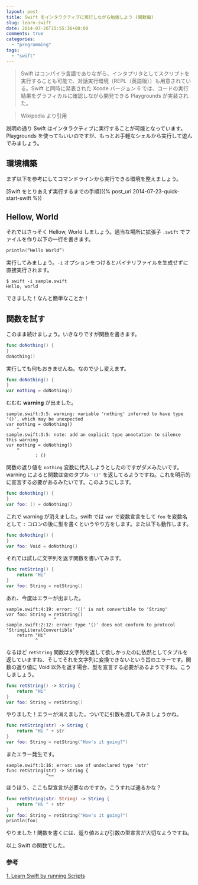 ```yaml
---
layout: post
title: Swift をインタラクティブに実行しながら勉強しよう (関数編)
slug: learn-swift
date: 2014-07-26T15:55:36+00:00
comments: true
categories:
  - "programming"
tags:
  - "swift"
---
```


> Swift はコンパイラ言語でありながら、インタプリタとしてスクリプトを実行することも可能で、対話実行環境（REPL（英語版））も用意されている。Swift と同時に発表された Xcode バージョン 6 では、コードの実行結果をグラフィカルに確認しながら開発できる Playgrounds が実装された。

> Wikipedia より引用

説明の通り Swift はインタラクティブに実行することが可能となっています。Playgrounds を使ってもいいのですが、もっとお手軽なシェルから実行して遊んでみましょう。

## 環境構築
まず以下を参考にしてコマンドラインから実行できる環境を整えましょう。

[Swift をとりあえず実行するまでの手順]({% post_url 2014-07-23-quick-start-swift %})

## Hellow, World
それではさっそく Hellow, World しましょう。適当な場所に拡張子 `.swift` でファイルを作り以下の一行を書きます。

```swift
println(“Hello World”)
```

実行してみましょう。`-i` オプションをつけるとバイナリファイルを生成せずに直接実行されます。

    $ swift -i sample.swift
    Hello, world

できました！なんと簡単なことか！

## 関数を試す
このまま続けましょう。いきなりですが関数を書きます。

```swift
func doNothing() {
}
doNothing()
```

実行しても何もおきませんね。なので少し変えます。

```swift
func doNothing() {
}
var nothing = doNothing()
```

むむむ **warning** が出ました。

```
sample.swift:3:5: warning: variable 'nothing' inferred to have type '()', which may be unexpected
var nothing = doNothing()
    ^
sample.swift:3:5: note: add an explicit type annotation to silence this warning
var nothing = doNothing()
    ^
           : ()
```

関数の返り値を `nothing` 変数に代入しようとしたのですがダメみたいです。warning によると関数は空のタプル `'()'` を返してるようですね。これを明示的に宣言する必要があるみたいです。このようにします。

```swift
func doNothing() {
}
var foo: () = doNothing()
```

これで warning が消えました。swift では `var` で変数宣言をして `foo` を変数名として `:` コロンの後に型を書くというやり方をします。また以下も動作します。

```swift
func doNothing() {
}
var foo: Void = doNothing()
```

それでは試しに文字列を返す関数を書いてみます。

```swift
func retString() {
    return "Hi"
}
var foo: String = retString()
```

あれ、今度はエラーが出ました。

```
sample.swift:4:19: error: '()' is not convertible to 'String'
var foo: String = retString()
                  ^
sample.swift:2:12: error: type '()' does not conform to protocol 'StringLiteralConvertible'
    return "Hi"
           ^
```
なるほど `retString` 関数は文字列を返して欲しかったのに依然としてタプルを返していますね、そしてそれを文字列に変換できないという旨のエラーです。関数の返り値に Void 以外を返す場合、型を宣言する必要があるようですね。こうしましょう。

```swift
func retString() -> String {
    return "Hi"
}
var foo: String = retString()
```

やりました！エラーが消えました。ついでに引数も渡してみましょうかね。

```swift
func retString(str) -> String {
    return "Hi " + str
}
var foo: String = retString("How's it going?")
```

またエラー発生です。

```
sample.swift:1:16: error: use of undeclared type 'str'
func retString(str) -> String {
               ^~~
```

ほうほう、ここも型宣言が必要なのですか。こうすれば通るかな？

```swift
func retString(str: String) -> String {
    return "Hi " + str
}
var foo: String = retString("How's it going?")
println(foo)
```

やりました！関数を書くには、返り値および引数の型宣言が大切なようですね。

以上 Swift の関数でした。

### 参考
<a href="https://medium.com/swift-programming/1-learn-swift-by-running-scripts-73fdf8507f4b" target="_blank">1. Learn Swift by running Scripts</a>
